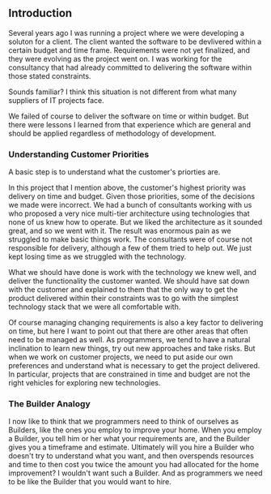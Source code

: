 ## Introduction

Several years ago I was running a project where we were developing a soluton for a client. The client wanted the software to
be devlivered within a certain budget and time frame. Requirements were not yet finalized, and they were evolving as the 
project went on. I was working for the consultancy that had already committed to delivering the software within those stated 
constraints.

Sounds familiar? I think this situation is not different from what many suppliers of IT projects face.

We failed of course to deliver the software on time or within budget. But there were lessons I learned from that experience
which are general and should be applied regardless of methodology of development.

### Understanding Customer Priorities
A basic step is to understand what the customer's priorties are.

In this project that I mention above, the customer's highest priority was delivery on time and budget. Given those priorities, some of the
decisions we made were incorrect. We had a bunch of consultants working with us who proposed a very nice multi-tier architecture
using technologies that none of us knew how to operate. But we liked the architecture as it sounded great, and so we went with it.
The result was enormous pain as we struggled to make basic things work. The consultants were of course not responsible for delivery, 
although a few of them tried to help out. We just kept losing time as we struggled with the technology.

What we should have done is work with the technology we knew well, and deliver the functionality the customer wanted. We should have
sat down with the customer and explained to them that the only way to get the product delivered within their constraints was to
go with the simplest technology stack that we were all comfortable with.

Of course managing changing requirements is also a key factor to delivering on time, but here I want to point out that there are
other areas that often need to be managed as well. As programmers, we tend to have a natural inclination to learn new things, try out
new approaches and take risks. But when we work on customer projects, we need to put aside our own preferences and understand what
is necessary to get the project delivered. In particular, projects that are constrained in time and budget are not the right
vehicles for exploring new technologies.

### The Builder Analogy

I now like to think that we programmers need to think of ourselves as Builders, like the ones you employ to improve your home.
When you employ a Builder, you tell him or her what your requirements are, and the Builder gives you a timeframe and estimate. 
Ultimately will you hire a Builder who doesn't try to understand what you want, and then overspends resources and time to then
cost you twice the amount you had allocated for the home improvement? I wouldn't want such a Builder. And as programmers we need
to be like the Builder that you would want to hire. 
